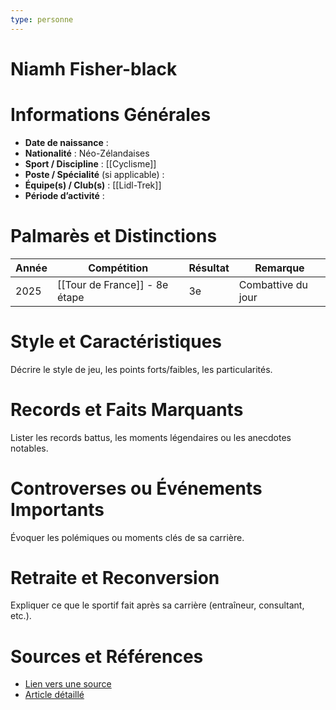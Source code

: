 ```yaml
---
type: personne
---
```


# Niamh Fisher-black

# Informations Générales
- **Date de naissance** :  
- **Nationalité** :  Néo-Zélandaises
- **Sport / Discipline** :  [[Cyclisme]]
- **Poste / Spécialité** (si applicable) :  
- **Équipe(s) / Club(s)** :  [[Lidl-Trek]]
- **Période d’activité** :  

# Palmarès et Distinctions
| Année | Compétition                        | Résultat | Remarque           |
| ----- | ---------------------------------- | -------- | ------------------ |
| 2025  | [[Tour de France]] - 8e étape      | 3e       | Combattive du jour |


# Style et Caractéristiques
Décrire le style de jeu, les points forts/faibles, les particularités.

# Records et Faits Marquants
Lister les records battus, les moments légendaires ou les anecdotes notables.

# Controverses ou Événements Importants
Évoquer les polémiques ou moments clés de sa carrière.

# Retraite et Reconversion
Expliquer ce que le sportif fait après sa carrière (entraîneur, consultant, etc.).

# Sources et Références
- [Lien vers une source](#)
- [Article détaillé](#)
